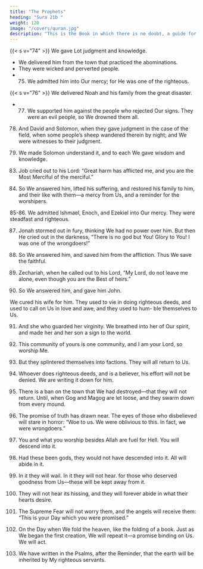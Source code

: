 ```yaml
---
title: "The Prophets"
heading: "Sura 21b "
weight: 120
image: "/covers/quran.jpg"
description: "This is the Book in which there is no doubt, a guide for the righteous."
---
```


<!-- 48. We gave Moses and Aaron the Criterion,
and illumination, and a reminder for the
righteous.
49. Those who fear their Lord in private, and
are apprehensive of the Hour.
50. This too is a blessed message that We re-
vealed. Are you going to deny it?
51. We gave Abraham his integrity formerly,
and We knew him well.
52. When he said to his father and his people,
“What are these statues to which you are de-
voted?”
53. They said, “We found our parents wor-
shiping them.”
54. He said, “You and your parents are in evi-
dent error.”
55. They said, “Are you telling us the truth, or
are you just playing?”
56. He said, “Your Lord is the Lord of the
heavens and the earth, the One who created
them, and I bear witness to that.
57. “By Allah, I will have a plan for your statues
after you have gone away.”
58. So he reduced them into pieces, except for
their biggest, that they may return to it.
59. They said, “Who did this to our gods? He
is certainly one of the wrongdoers.”
60. They said, “We heard a youth mentioning
them. He is called Abraham.”
61. They said, “Bring him before the eyes of the
people, so that they may witness.”
62. They said, “Are you the one who did this to
our gods, O Abraham?”
63. He said, “But it was this biggest of them
that did it. Ask them, if they can speak.”
64. Then they turned to one another, and said,
“You yourselves are the wrongdoers.”
65. But they reverted to their old ideas: “You
certainly know that these do not speak.”
66. He said, “Do you worship, instead of Allah,
what can neither benefit you in anything, nor
harm you?
67. Fie on you, and on what you worship in-
stead of Allah. Do you not understand?”
68. They said, “Burn him and support your
gods, if you are going to act.”
69. We said, “O fire, be coolness and safety
upon Abraham.”
70. They planned to harm him, but We made
them the worst losers.
71. And We delivered him, and Lot, to the land
that We blessed for all people.
72. And We granted him Isaac and Jacob as a
gift; and each We made righteous.
73. And We made them leaders, guiding by
Our command; and We inspired them to do
good works, and to observe the prayer, and to
give out charity. They were devoted servants
to Us. -->

{{< s v="74" >}} We gave Lot judgment and knowledge. 
- We delivered him from the town that practiced the abominations. 
- They were wicked and perverted people.
- 75. We admitted him into Our mercy; for He was one of the righteous.


{{< s v="76" >}} We delivered Noah and his family from the great disaster.
- 77. We supported him against the people who rejected Our signs. They were an evil people, so We drowned them all.

78. And David and Solomon, when they gave judgment in the case of the field, when some people’s sheep wandered therein by night; and We were witnesses to their judgment.

79. We made Solomon understand it, and to each We gave wisdom and knowledge.
<!-- And We subjected the mountains along with
David to sing Our praises, and the birds as
well—surely We did. -->

<!-- 80. And We taught him the making of shields for you, to protect you from your violence.
Are you, then, appreciative? -->

<!-- 81. And to Solomon the stormy wind, blowing at His command towards the land that We
have blessed. We are aware of everything.

82. And of the devils were some that dived for him, and performed other, lesser tasks. But
We kept them restrained. -->

83. Job cried out to his Lord: “Great harm has afflicted me, and you are the Most Merciful of the merciful.”

84. So We answered him, lifted his suffering, and restored his family to him, and their like with them—a mercy from Us, and a reminder for the worshipers.

85-86. We admitted Ishmael, Enoch, and Ezekiel into Our mercy. They were steadfast and righteous.

87. Jonah stormed out in fury, thinking We had no power over him. But then He cried out in the darkness, “There is no god but You! Glory to You! I was one of the wrongdoers!”
88. So We answered him, and saved him from the affliction. Thus We save the faithful.
89. Zechariah, when he called out to his Lord, “My Lord, do not leave me alone, even though you are the Best of heirs.”

90. So We answered him, and gave him John.

We cured his wife for him. They used to
vie in doing righteous deeds, and used to call
on Us in love and awe, and they used to hum-
ble themselves to Us.

91. And she who guarded her virginity. We breathed into her of Our spirit, and made her and her son a sign to the world.

92. This community of yours is one community, and I am your Lord, so worship Me.
93. But they splintered themselves into factions. They will all return to Us.
94. Whoever does righteous deeds, and is a believer, his effort will not be denied. We are
writing it down for him. 

95. There is a ban on the town that We had destroyed—that they will not return. Until, when Gog and Magog are let loose, and they swarm down from every mound.

97. The promise of truth has drawn near. The eyes of those who disbelieved will stare in horror: “Woe to us. We were oblivious to this. In fact, we were wrongdoers.”

98. You and what you worship besides Allah are fuel for Hell. You will descend into it.

99. Had these been gods, they would not have descended into it. All will abide in it.

100. In it they will wail. In it they will not hear. 
for those who deserved goodness from
Us—these will be kept away from it.

102. They will not hear its hissing, and they will forever abide in what their hearts desire.

103. The Supreme Fear will not worry them, and the angels will receive them: “This is your
Day which you were promised.”

104. On the Day when We fold the heaven, like the folding of a book. Just as We began the first creation, We will repeat it—a promise binding on Us. We will act.

105. We have written in the Psalms, after the Reminder, that the earth will be inherited by My righteous servants.

<!-- 106. Indeed, in this is a message for people who worship.

107. We did not send you except as mercy to mankind.

108. Say, “It is revealed to me that your God is
One God. Are you going to submit?”

109. But if they turn away, say, “I have informed you sufficiently. Although I do not
know whether what you are promised is near or far.”

110. He knows what is said openly, and He knows what you conceal.

111. “And I do not know whether it is perhaps a trial for you, and an enjoyment for a while.”

112. He said, “My Lord, judge with justice.”

And, “Our Lord is the Gracious, Whose help
is sought against what you allege.”
 -->